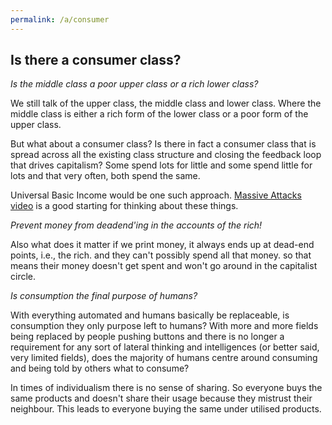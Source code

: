 ```yaml
---
permalink: /a/consumer
---
```


## Is there a consumer class?

*Is the middle class a poor upper class or a rich lower class?*

We still talk of the upper class, the middle class and lower class. Where the middle class is either a rich form of the lower class or a poor form of the upper class.

But what about a consumer class? Is there in fact a consumer class that is spread across all the existing class structure and closing the feedback loop that drives capitalism? Some spend lots for little and some spend little for lots and that very often, both spend the same.

Universal Basic Income would be one such approach. [Massive Attacks video](https://youtu.be/a-1YI-neupU) is a good starting for thinking about these things.

*Prevent money from deadend'ing in the accounts of the rich!*

Also what does it matter if we print money, it always ends up at dead-end points, i.e., the rich. and they can't possibly spend all that money. so that means their money doesn't get spent and won't go around in the capitalist circle.

*Is consumption the final purpose of humans?*

With everything automated and humans basically be replaceable, is consumption they only purpose left to humans? With more and more fields being replaced by people pushing buttons and there is no longer a requirement for any sort of lateral thinking and intelligences (or better said, very limited fields), does the majority of humans centre around consuming and being told by others what to consume?

In times of individualism there is no sense of sharing. So everyone buys the same products and doesn't share their usage because they mistrust their neighbour. This leads to everyone buying the same under utilised products.
